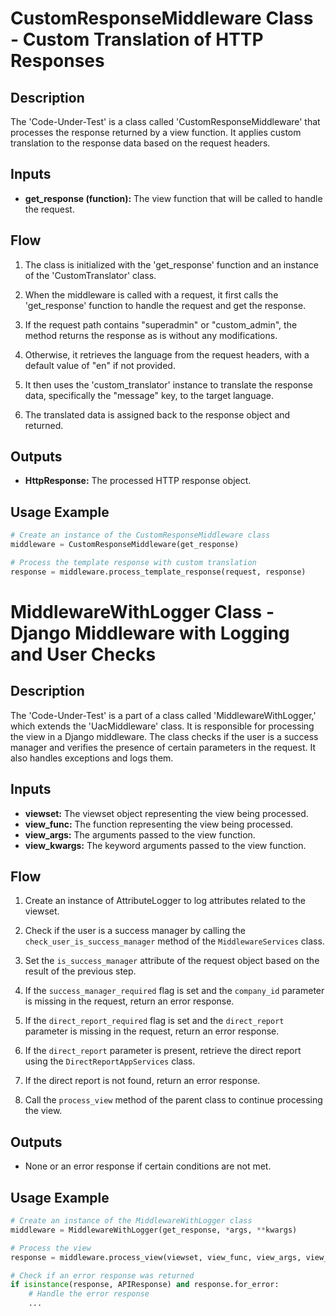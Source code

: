 # CustomResponseMiddleware Class - Custom Translation of HTTP Responses

## Description

The 'Code-Under-Test' is a class called 'CustomResponseMiddleware' that processes the response returned by a view function. It applies custom translation to the response data based on the request headers.

## Inputs

- **get_response (function):** The view function that will be called to handle the request.

## Flow

1. The class is initialized with the 'get_response' function and an instance of the 'CustomTranslator' class.

2. When the middleware is called with a request, it first calls the 'get_response' function to handle the request and get the response.

3. If the request path contains "superadmin" or "custom_admin", the method returns the response as is without any modifications.

4. Otherwise, it retrieves the language from the request headers, with a default value of "en" if not provided.

5. It then uses the 'custom_translator' instance to translate the response data, specifically the "message" key, to the target language.

6. The translated data is assigned back to the response object and returned.

## Outputs

- **HttpResponse:** The processed HTTP response object.

## Usage Example

```python
# Create an instance of the CustomResponseMiddleware class
middleware = CustomResponseMiddleware(get_response)

# Process the template response with custom translation
response = middleware.process_template_response(request, response)
```

# MiddlewareWithLogger Class - Django Middleware with Logging and User Checks

## Description

The 'Code-Under-Test' is a part of a class called 'MiddlewareWithLogger,' which extends the 'UacMiddleware' class. It is responsible for processing the view in a Django middleware. The class checks if the user is a success manager and verifies the presence of certain parameters in the request. It also handles exceptions and logs them.

## Inputs

- **viewset:** The viewset object representing the view being processed.
- **view_func:** The function representing the view being processed.
- **view_args:** The arguments passed to the view function.
- **view_kwargs:** The keyword arguments passed to the view function.

## Flow

1. Create an instance of AttributeLogger to log attributes related to the viewset.

2. Check if the user is a success manager by calling the `check_user_is_success_manager` method of the `MiddlewareServices` class.

3. Set the `is_success_manager` attribute of the request object based on the result of the previous step.

4. If the `success_manager_required` flag is set and the `company_id` parameter is missing in the request, return an error response.

5. If the `direct_report_required` flag is set and the `direct_report` parameter is missing in the request, return an error response.

6. If the `direct_report` parameter is present, retrieve the direct report using the `DirectReportAppServices` class.

7. If the direct report is not found, return an error response.

8. Call the `process_view` method of the parent class to continue processing the view.

## Outputs

- None or an error response if certain conditions are not met.

## Usage Example

```python
# Create an instance of the MiddlewareWithLogger class
middleware = MiddlewareWithLogger(get_response, *args, **kwargs)

# Process the view
response = middleware.process_view(viewset, view_func, view_args, view_kwargs)

# Check if an error response was returned
if isinstance(response, APIResponse) and response.for_error:
    # Handle the error response
    ...
```